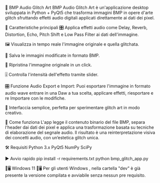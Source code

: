 🎨 BMP Audio Glitch Art
BMP Audio Glitch Art è un'applicazione desktop sviluppata in Python + PyQt5 che trasforma immagini BMP in opere d'arte glitch sfruttando effetti audio digitali applicati direttamente ai dati dei pixel.

🚀 Caratteristiche principali
🎛️ Applica effetti audio come Delay, Reverb, Distortion, Echo, Pitch Shift e Low Pass Filter ai dati dell'immagine.

🖼️ Visualizza in tempo reale l'immagine originale e quella glitchata.

💾 Salva le immagini modificate in formato BMP.

🔄 Ripristina l'immagine originale in un click.

🎚️ Controlla l'intensità dell'effetto tramite slider.

🎛️​ Funzione Audio Export e Import: Puoi esportare l'immagine in formato audio wave entrare in una Daw a tua scelta,
applicare effetti, riesportare e re Importare con le modifiche.

🧪 Interfaccia semplice, perfetta per sperimentare glitch art in modo creativo.



🧠 Come funziona
L'app legge il contenuto binario del file BMP, separa l'header dai dati dei pixel e applica una trasformazione basata su tecniche di elaborazione del segnale audio. Il risultato è una reinterpretazione visiva dei concetti audio, con un’estetica glitch unica.

🛠 Requisiti
Python 3.x
PyQt5
NumPy
SciPy

▶️ Avvio rapido
pip install -r requirements.txt
python bmp_glitch_app.py


🧁​🖥️​ Windows 11 🧁​🖥️​
Per gli utenti Windows , nella cartella "dev" è già presente la versione compilata e avviabile senza nessun pre requisito.


